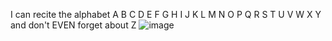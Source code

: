 I can recite the alphabet A B C D E F G H I J K L M N O P Q R S T U V W X Y and don't EVEN forget about Z
![image](https://github.com/user-attachments/assets/ce9d152b-b98a-4b14-bdea-e0598b330fea)
